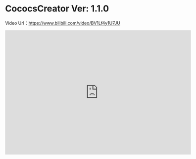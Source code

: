 # CococsCreator Ver: 1.1.0

Video Url：https://www.bilibili.com/video/BV1Lf4y1U7JU

<iframe height="400" width="600" src="https://www.bilibili.com/video/BV1Lf4y1U7JU" scrolling="no" border="0" frameborder="no" framespacing="0" allowfullscreen="true"> </iframe>


